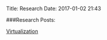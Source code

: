 Title: Research
Date: 2017-01-02 21:43

###Research Posts:

[Virtualization](../virtualization.html)
